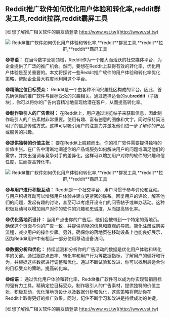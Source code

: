 ## **Reddit推广软件如何优化用户体验和转化率,**reddit**群发工具,**reddit**拉群,**reddit**霸屏工具**

[😍想了解推广相关软件的朋友请登录 http://www.vst.tw](http://www.vst.tw)

 <center><img src="https://vst.tw/MP4/tuiguang/png/0.png" alt="Reddit推广软件如何优化用户体验和转化率,**reddit**群发工具,**reddit**拉群,**reddit**霸屏工具"></center>

**😄导语：**
在当今数字营销领域，Reddit作为一个庞大而活跃的社交媒体平台，为企业提供了广泛的推广机会。然而，要想在Reddit上获得有效的转化率，优化用户体验是至关重要的。本文将探讨一些Reddit推广软件的用户体验和转化率优化策略，帮助企业最大程度地利用这个平台。

**😄精确定位目标受众：**
Reddit是一个由各种不同兴趣社区构成的平台，因此，首先确保你的推广软件与目标受众的兴趣相关。通过选择适合的sub**reddit**（子版块），你可以将你的广告内容精准地呈现给潜在客户，从而提高转化率。

**😄制作吸引人的广告素材：**
在Reddit上，用户通过浏览帖子来获取信息，因此制作吸引人的广告素材非常重要。使用有趣、富有创意的图像和文字，同时保持简洁明了的信息传递方式。这样可以吸引用户的注意力并激发他们进一步了解你的产品或服务的兴趣。

**😄提供独特的价值主张：**
要在Reddit上脱颖而出，你的推广软件需要提供独特的价值主张。在广告中清晰地阐述你的产品或服务如何解决用户的问题或满足他们的需求，并突出强调与竞争对手的差异化。这样可以增加用户对你的软件的兴趣和信任度，进而提高转化率。

 <center><img src="https://vst.tw/MP4/tuiguang/png/2.png" alt="Reddit推广软件如何优化用户体验和转化率,**reddit**群发工具,**reddit**拉群,**reddit**霸屏工具"></center>

**😄与用户进行积极互动：**
Reddit是一个社交平台，用户习惯于参与讨论和互动。与用户积极互动可以增强用户体验并建立更紧密的联系。回复用户的评论，解答他们的问题，发起有趣的讨论，甚至可以考虑开设专门的问答帖子或举办活动。这种积极互动可以增加用户对你的软件的兴趣和忠诚度，从而提高转化率。

**😄优化落地页设计：**
当用户点击你的广告后，他们会被带到一个特定的落地页。确保这个页面与你的广告一致，并提供清晰的信息和直观的导航。简化注册或购买流程，减少用户的操作步骤。另外，确保你的落地页在移动设备上也能良好展示，因为Reddit用户中有相当一部分使用移动设备访问。

**😄数据分析和优化：**
持续监测和分析你的广告活动的数据是优化用户体验和转化率的关键。通过跟踪点击率、转化率和用户行为等数据指标，了解用户的偏好和行为，并根据这些数据进行调整和优化。通过不断试验和改进，你可以找到最适合你的目标受众的策略，提高转化率。

**😄结语：**
通过优化用户体验和转化率，Reddit推广软件可以成为你实现营销目标的强有力工具。精确定位目标受众，制作吸引人的广告素材，提供独特的价值主张，积极互动，优化落地页设计以及数据分析和优化，这些策略将帮助你在Reddit上取得更好的推广效果。同时，记住不断学习和改进是持续成功的关键。

[😍想了解推广相关软件的朋友请登录 http://www.vst.tw](http://www.vst.tw)



